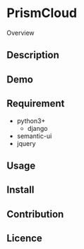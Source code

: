 PrismCloud
====

Overview

## Description

## Demo

## Requirement
- python3+
    - django
- semantic-ui
- jquery

## Usage

## Install

## Contribution

## Licence

